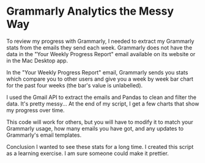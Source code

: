 # Grammarly Analytics the Messy Way
To review my progress with Grammarly, I needed to extract my Grammarly stats from the emails they send each week.  Grammarly does not have the data in the "Your Weekly Progress Report" email available on its website or in the Mac Desktop app.

In the "Your Weekly Progress Report" email, Grammarly sends you stats which compare you to other users and give you a week by week bar chart for the past four weeks (the bar's value is unlabelled). 

I used the Gmail API to extract the emails and Pandas to clean and filter the data. It's pretty messy... At the end of my script, I get a few charts that show my progress over time.

This code will work for others, but you will have to modify it to match your Grammarly usage, how many emails you have got, and any updates to Grammarly's email templates. 

Conclusion
I wanted to see these stats for a long time. I created this script as a learning exercise. I am sure someone could make it prettier. 